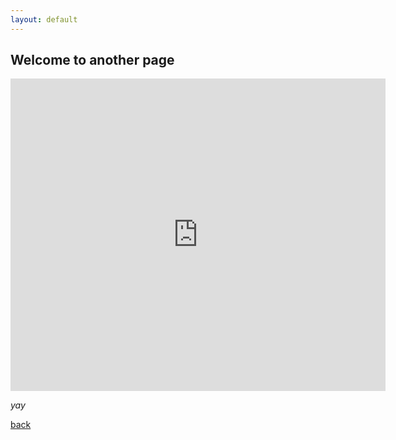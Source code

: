 ```yaml
---
layout: default
---
```


## Welcome to another page


 <embed src="https://dozernyi.github.io/LSA_templates/docs/pages/examples/examples.pdf" width="600px" height="500px" />

_yay_

[back](./)
